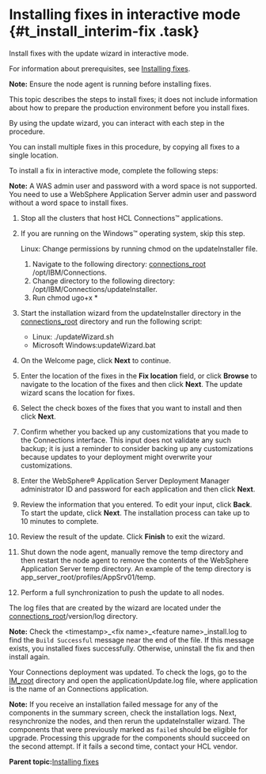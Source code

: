 # Installing fixes in interactive mode {#t_install_interim-fix .task}

Install fixes with the update wizard in interactive mode.

For information about prerequisites, see [Installing fixes](c_installing_interim_fixes.md).

**Note:** Ensure the node agent is running before installing fixes.

This topic describes the steps to install fixes; it does not include information about how to prepare the production environment before you install fixes.

By using the update wizard, you can interact with each step in the procedure.

You can install multiple fixes in this procedure, by copying all fixes to a single location.

To install a fix in interactive mode, complete the following steps:

**Note:** A WAS admin user and password with a word space is not supported. You need to use a WebSphere Application Server admin user and password without a word space to install fixes.

1.  Stop all the clusters that host HCL Connections™ applications.

2.  If you are running on the Windows™ operating system, skip this step.

    Linux: Change permissions by running chmod on the updateInstaller file.

    1.  Navigate to the following directory: [connections\_root](../plan/i_ovr_r_directory_conventions.md) /opt/IBM/Connections.
    2.  Change directory to the following directory: /opt/IBM/Connections/updateInstaller.
    3.  Run chmod ugo+x \*
3.  Start the installation wizard from the updateInstaller directory in the [connections\_root](../plan/i_ovr_r_directory_conventions.md) directory and run the following script:

    -   Linux: ./updateWizard.sh
    -   Microsoft Windows:updateWizard.bat
4.  On the Welcome page, click **Next** to continue.

5.  Enter the location of the fixes in the **Fix location** field, or click **Browse** to navigate to the location of the fixes and then click **Next**. The update wizard scans the location for fixes.

6.  Select the check boxes of the fixes that you want to install and then click **Next**.

7.  Confirm whether you backed up any customizations that you made to the Connections interface. This input does not validate any such backup; it is just a reminder to consider backing up any customizations because updates to your deployment might overwrite your customizations.

8.  Enter the WebSphere® Application Server Deployment Manager administrator ID and password for each application and then click **Next**.

9.  Review the information that you entered. To edit your input, click **Back**. To start the update, click **Next**. The installation process can take up to 10 minutes to complete.

10. Review the result of the update. Click **Finish** to exit the wizard.

11. Shut down the node agent, manually remove the temp directory and then restart the node agent to remove the contents of the WebSphere Application Server temp directory. An example of the temp directory is app\_server\_root/profiles/AppSrv01/temp.

12. Perform a full synchronization to push the update to all nodes.


The log files that are created by the wizard are located under the [connections\_root](../plan/i_ovr_r_directory_conventions.md)/version/log directory.

**Note:** Check the <timestamp\>\_<fix name\>\_<feature name\>\_install.log to find the `Build Successful` message near the end of the file. If this message exists, you installed fixes successfully. Otherwise, uninstall the fix and then install again.

Your Connections deployment was updated. To check the logs, go to the [IM\_root](../plan/i_ovr_r_directory_conventions.md) directory and open the applicationUpdate.log file, where application is the name of an Connections application.

**Note:** If you receive an installation failed message for any of the components in the summary screen, check the installation logs. Next, resynchronize the nodes, and then rerun the updateInstaller wizard. The components that were previously marked as `failed` should be eligible for upgrade. Processing this upgrade for the components should succeed on the second attempt. If it fails a second time, contact your HCL vendor.

**Parent topic:**[Installing fixes](../migrate/c_installing_interim_fixes.md)


